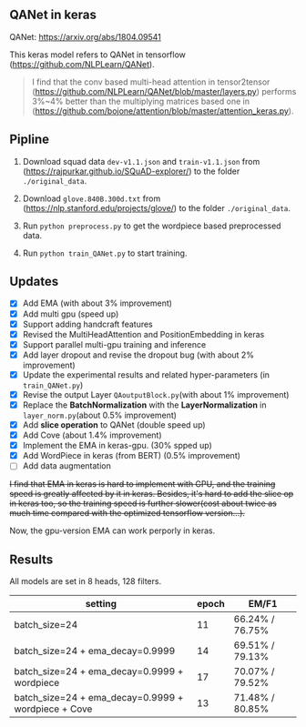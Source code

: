 ## QANet in keras
QANet: https://arxiv.org/abs/1804.09541

This keras model refers to QANet in tensorflow (https://github.com/NLPLearn/QANet). 

> I find that the conv based multi-head attention in tensor2tensor (https://github.com/NLPLearn/QANet/blob/master/layers.py) performs 3%~4% better than the multiplying matrices based one in (https://github.com/bojone/attention/blob/master/attention_keras.py).

## Pipline
1. Download squad data `dev-v1.1.json` and `train-v1.1.json` from (https://rajpurkar.github.io/SQuAD-explorer/) to the folder `./original_data`.

2. Download `glove.840B.300d.txt` from (https://nlp.stanford.edu/projects/glove/) to the folder `./original_data`.

3. Run `python preprocess.py` to get the wordpiece based preprocessed data.

4. Run `python train_QANet.py` to start training.

## Updates
- [x] Add EMA (with about 3% improvement)
- [x] Add multi gpu (speed up)
- [x] Support adding handcraft features
- [x] Revised the MultiHeadAttention and PositionEmbedding in keras
- [x] Support parallel multi-gpu training and inference
- [x] Add layer dropout and revise the dropout bug (with about 2% improvement)
- [x] Update the experimental results and related hyper-parameters (in `train_QANet.py`)
- [x] Revise the output Layer `QAoutputBlock.py`(with about 1% improvement)
- [x] Replace the **BatchNormalization** with the **LayerNormalization** in `layer_norm.py`(about 0.5% improvement)
- [x] Add **slice operation** to QANet (double speed up)
- [x] Add Cove (about 1.4% improvement)
- [x] Implement the EMA in keras-gpu. (30% spped up)
- [x] Add WordPiece in keras (from BERT) (0.5% improvement)
- [ ] Add data augmentation

~~I find that EMA in keras is hard to implement with GPU, and the training speed is greatly affected by it in keras. Besides, it's hard to add the slice op in keras too, so the training speed is further slower(cost about twice as much time compared with the optimized tensorflow version...).~~

Now, the gpu-version EMA can work perporly in keras.

## Results
All models are set in 8 heads, 128 filters.

| setting | epoch | EM/F1 |
| ------ | ------ | ------ |
| batch_size=24 | 11 | 66.24% / 76.75% |
| batch_size=24 + ema_decay=0.9999 | 14 | 69.51% / 79.13% |
| batch_size=24 + ema_decay=0.9999 + wordpiece | 17 | 70.07% / 79.52% |
| batch_size=24 + ema_decay=0.9999 + wordpiece + Cove | 13 | 71.48% / 80.85% |
